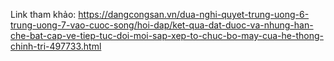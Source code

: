 Link tham khảo: https://dangcongsan.vn/dua-nghi-quyet-trung-uong-6-trung-uong-7-vao-cuoc-song/hoi-dap/ket-qua-dat-duoc-va-nhung-han-che-bat-cap-ve-tiep-tuc-doi-moi-sap-xep-to-chuc-bo-may-cua-he-thong-chinh-tri-497733.html